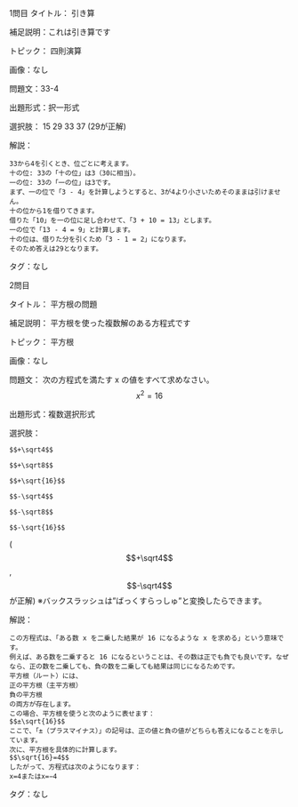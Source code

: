 1問目
タイトル： 引き算

補足説明：これは引き算です

トピック： 四則演算

画像：なし

問題文：33-4

出題形式：択一形式

選択肢：
  15
  29
  33
  37
  (29が正解)
  
解説： 
```shell
33から4を引くとき、位ごとに考えます。
十の位: 33の「十の位」は3（30に相当）。
一の位: 33の「一の位」は3です。
まず、一の位で「3 - 4」を計算しようとすると、3が4より小さいためそのままは引けません。
十の位から1を借りてきます。
借りた「10」を一の位に足し合わせて、「3 + 10 = 13」とします。
一の位で「13 - 4 = 9」と計算します。
十の位は、借りた分を引くため「3 - 1 = 2」になります。
そのため答えは29となります。
```

タグ：なし

2問目

タイトル： 平方根の問題

補足説明： 平方根を使った複数解のある方程式です

トピック： 平方根

画像：なし

問題文：
次の方程式を満たす x の値をすべて求めなさい。
$$x^2=16$$

出題形式：複数選択形式

選択肢：
```shell
$$+\sqrt4$$
```
```shell
$$+\sqrt8$$
```
```shell
$$+\sqrt{16}$$
```
```shell
$$-\sqrt4$$
```
```shell
$$-\sqrt8$$
```
```shell
$$-\sqrt{16}$$
```
($$+\sqrt4$$,$$-\sqrt4$$が正解)
※バックスラッシュは”ばっくすらっしゅ”と変換したらできます。

解説：
```shell
この方程式は、「ある数 x を二乗した結果が 16 になるような x を求める」という意味です。
例えば、ある数を二乗すると 16 になるということは、その数は正でも負でも良いです。なぜなら、正の数を二乗しても、負の数を二乗しても結果は同じになるためです。
平方根（ルート）には、
正の平方根（主平方根）
負の平方根
の両方が存在します。
この場合、平方根を使うと次のように表せます：
$$±\sqrt{16}$$
ここで、「±（プラスマイナス）」の記号は、正の値と負の値がどちらも答えになることを示しています。
次に、平方根を具体的に計算します。
$$\sqrt{16}=4$$
したがって、方程式は次のようになります：
x=4またはx=−4
```

タグ：なし


